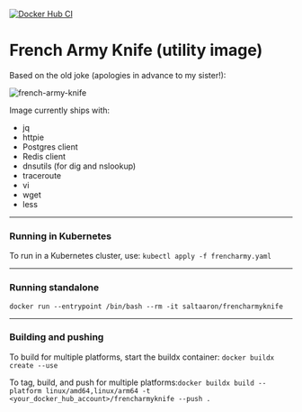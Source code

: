 [![Docker Hub CI](https://github.com/aaronhmiller/frencharmyknife/actions/workflows/hub-cd.yaml/badge.svg)](https://github.com/aaronhmiller/frencharmyknife/actions/workflows/hub-cd.yaml)
# French Army Knife (utility image)

Based on the old joke (apologies in advance to my sister!):

![french-army-knife](https://user-images.githubusercontent.com/223486/113962353-62231e00-97dc-11eb-9856-59c32203f4cb.png)

Image currently ships with:

- jq
- httpie
- Postgres client
- Redis client
- dnsutils (for dig and nslookup)
- traceroute
- vi
- wget
- less

***
### Running in Kubernetes

To run in a Kubernetes cluster, use:
`kubectl apply -f frencharmy.yaml`

***
### Running standalone

`docker run --entrypoint /bin/bash --rm -it saltaaron/frencharmyknife`

***
### Building and pushing

To build for multiple platforms, start the buildx container: `docker buildx create --use`

To tag, build, and push for multiple platforms:`docker buildx build --platform linux/amd64,linux/arm64 -t <your_docker_hub_account>/frencharmyknife --push .`

